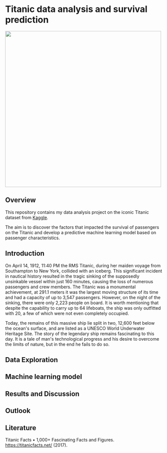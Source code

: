 # Titanic data analysis and survival prediction

<img src="https://github.com/ManuelGehl/titanic_kaggle/blob/main/Images/titanic.png?raw=true" width=500>

## Overview

This repository contains my data analysis project on the iconic Titanic dataset from [Kaggle](https://www.kaggle.com/competitions/titanic/overview). 

The aim is to discover the factors that impacted the survival of passengers on the Titanic and develop a predictive machine learning model based on passenger characteristics.

## Introduction

  On April 14, 1912, 11:40 PM the RMS Titanic, during her maiden voyage from Southampton to New York, collided with an iceberg. This significant incident in nautical history resulted in the tragic sinking of the supposedly unsinkable vessel within just 160 minutes, causing the loss of numerous passengers and crew members. The Titanic was a monumental achievement, at 291.1 meters it was the largest moving structure of its time and had a capacity of up to 3,547 passengers. However, on the night of the sinking, there were only 2,223 people on board. It is worth mentioning that despite the capability to carry up to 64 lifeboats, the ship was only outfitted with 20, a few of which were not even completely occupied.
  
  Today, the remains of this massive ship lie split in two, 12,600 feet below the ocean's surface, and are listed as a UNESCO World Underwater Heritage Site. The story of the legendary ship remains fascinating to this day. It is a tale of man's technological progress and his desire to overcome the limits of nature, but in the end he fails to do so.

## Data Exploration

## Machine learning model

## Results and Discussion

## Outlook

## Literature
Titanic Facts • 1,000+ Fascinating Facts and Figures. https://titanicfacts.net/ (2017).


